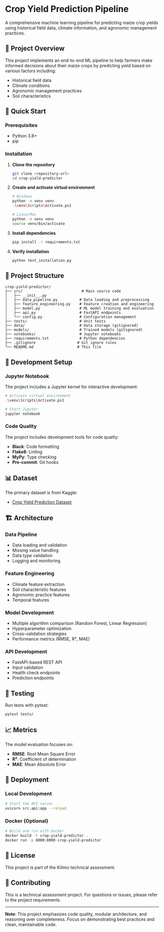 # Crop Yield Prediction Pipeline

A comprehensive machine learning pipeline for predicting maize crop yields using historical field data, climate information, and agronomic management practices.

## 🎯 Project Overview

This project implements an end-to-end ML pipeline to help farmers make informed decisions about their maize crops by predicting yield based on various factors including:

- Historical field data
- Climate conditions
- Agronomic management practices
- Soil characteristics

## 🚀 Quick Start

### Prerequisites
- Python 3.8+
- pip

### Installation

1. **Clone the repository**
   ```bash
   git clone <repository-url>
   cd crop-yield-predictor
   ```

2. **Create and activate virtual environment**
   ```bash
   # Windows
   python -m venv venv
   .\venv\Scripts\Activate.ps1
   
   # Linux/Mac
   python -m venv venv
   source venv/bin/activate
   ```

3. **Install dependencies**
   ```bash
   pip install -r requirements.txt
   ```

4. **Verify installation**
   ```bash
   python test_installation.py
   ```

## 📁 Project Structure

```
crop-yield-predictor/
├── src/                           # Main source code
│   ├── __init__.py
│   ├── data_pipeline.py          # Data loading and preprocessing
│   ├── feature_engineering.py    # Feature creation and engineering
│   ├── model.py                  # ML model training and evaluation
│   ├── api.py                    # FastAPI endpoints
│   └── config.py                 # Configuration management
├── tests/                        # Unit tests
├── data/                         # Data storage (gitignored)
├── models/                       # Trained models (gitignored)
├── notebooks/                    # Jupyter notebooks
├── requirements.txt              # Python dependencies
├── .gitignore                   # Git ignore rules
└── README.md                    # This file
```

## 🔧 Development Setup

### Jupyter Notebook
The project includes a Jupyter kernel for interactive development:

```bash
# Activate virtual environment
.\venv\Scripts\Activate.ps1

# Start Jupyter
jupyter notebook
```

### Code Quality
The project includes development tools for code quality:

- **Black**: Code formatting
- **Flake8**: Linting
- **MyPy**: Type checking
- **Pre-commit**: Git hooks

## 📊 Dataset

The primary dataset is from Kaggle:
- [Crop Yield Prediction Dataset](https://www.kaggle.com/datasets/patelris/crop-yield-prediction-dataset)

## 🏗️ Architecture

### Data Pipeline
- Data loading and validation
- Missing value handling
- Data type validation
- Logging and monitoring

### Feature Engineering
- Climate feature extraction
- Soil characteristic features
- Agronomic practice features
- Temporal features

### Model Development
- Multiple algorithm comparison (Random Forest, Linear Regression)
- Hyperparameter optimization
- Cross-validation strategies
- Performance metrics (RMSE, R², MAE)

### API Development
- FastAPI-based REST API
- Input validation
- Health check endpoints
- Prediction endpoints

## 🧪 Testing

Run tests with pytest:
```bash
pytest tests/
```

## 📈 Metrics

The model evaluation focuses on:
- **RMSE**: Root Mean Square Error
- **R²**: Coefficient of determination
- **MAE**: Mean Absolute Error

## 🚀 Deployment

### Local Development
```bash
# Start the API server
uvicorn src.api:app --reload
```

### Docker (Optional)
```bash
# Build and run with Docker
docker build -t crop-yield-predictor .
docker run -p 8000:8000 crop-yield-predictor
```

## 📝 License

This project is part of the Kilimo technical assessment.

## 🤝 Contributing

This is a technical assessment project. For questions or issues, please refer to the project requirements.

---

**Note**: This project emphasizes code quality, modular architecture, and reasoning over completeness. Focus on demonstrating best practices and clean, maintainable code.
